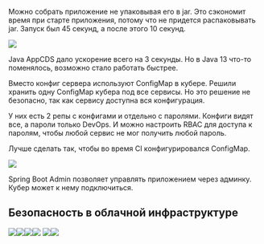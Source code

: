 Можно собрать приложение не упаковывая его в jar. Это сэкономит время при старте приложения, потому что не придется распаковывать jar. Запуск был 45 секунд, а после этого 10 секунд.

![](screen%2030.png)

Java AppCDS дало ускорение всего на 3 секунды. Но в Java 13 что-то поменялось, возможно стало работать быстрее.

Вместо конфиг сервера используют ConfigMap в кубере. Решили хранить одну ConfigMap кубера под все сервисы. Но это решение не безопасно, так как сервису доступна вся конфигурация.

У них есть 2 репы с конфигами и отдельно с паролями. Конфиги видят все, а пароли только DevOps. И можно настроить RBAC для доступа к паролям, чтобы любой сервис не мог получить любой пароль.

Лучше сделать так, чтобы во время CI конфигурировался ConfigMap.

![](screen%2023.png)

Spring Boot Admin позволяет управлять приложением через админку. Кубер может к нему подключиться.

## Безопасность в облачной инфраструктуре

![](screen%2024.png)![](screen%2025.png)![](screen%2026.png)![](screen%2027.png)
![](screen%2028.png)![](screen%2029.png)

